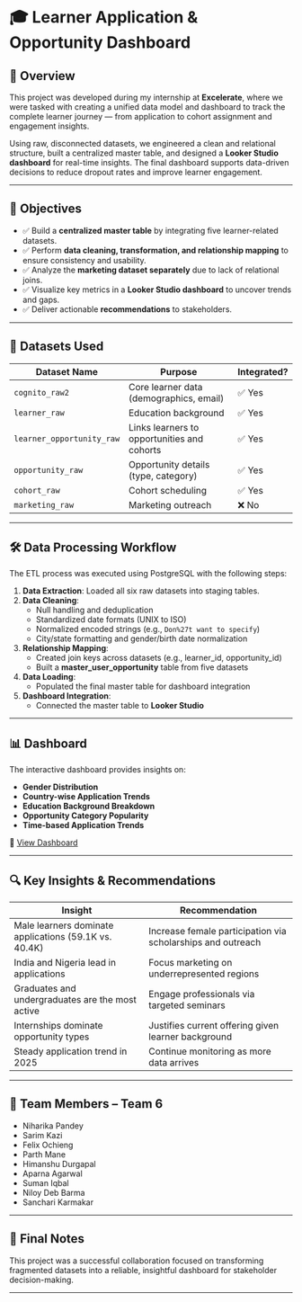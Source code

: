 # 🎓 Learner Application & Opportunity Dashboard  
## 📌 Overview
This project was developed during my internship at **Excelerate**, where we were tasked with creating a unified data model and dashboard to track the complete learner journey — from application to cohort assignment and engagement insights.

Using raw, disconnected datasets, we engineered a clean and relational structure, built a centralized master table, and designed a **Looker Studio dashboard** for real-time insights. The final dashboard supports data-driven decisions to reduce dropout rates and improve learner engagement.

---

## 🎯 Objectives

- ✅ Build a **centralized master table** by integrating five learner-related datasets.
- ✅ Perform **data cleaning, transformation, and relationship mapping** to ensure consistency and usability.
- ✅ Analyze the **marketing dataset separately** due to lack of relational joins.
- ✅ Visualize key metrics in a **Looker Studio dashboard** to uncover trends and gaps.
- ✅ Deliver actionable **recommendations** to stakeholders.

---

## 🧩 Datasets Used

| Dataset Name               | Purpose                                   | Integrated? |
|---------------------------|-------------------------------------------|-------------|
| `cognito_raw2`            | Core learner data (demographics, email)   | ✅ Yes       |
| `learner_raw`             | Education background                      | ✅ Yes       |
| `learner_opportunity_raw` | Links learners to opportunities and cohorts | ✅ Yes    |
| `opportunity_raw`         | Opportunity details (type, category)      | ✅ Yes       |
| `cohort_raw`              | Cohort scheduling                         | ✅ Yes       |
| `marketing_raw`           | Marketing outreach                        | ❌ No        |

---

## 🛠️ Data Processing Workflow

The ETL process was executed using PostgreSQL with the following steps:

1. **Data Extraction**: Loaded all six raw datasets into staging tables.
2. **Data Cleaning**:
   - Null handling and deduplication
   - Standardized date formats (UNIX to ISO)
   - Normalized encoded strings (e.g., `Don%27t want to specify`)
   - City/state formatting and gender/birth date normalization
3. **Relationship Mapping**:
   - Created join keys across datasets (e.g., learner_id, opportunity_id)
   - Built a **master_user_opportunity** table from five datasets
4. **Data Loading**:
   - Populated the final master table for dashboard integration
5. **Dashboard Integration**:
   - Connected the master table to **Looker Studio**

---

## 📊 Dashboard

The interactive dashboard provides insights on:

- **Gender Distribution**
- **Country-wise Application Trends**
- **Education Background Breakdown**
- **Opportunity Category Popularity**
- **Time-based Application Trends**

🔗 [View Dashboard](https://lookerstudio.google.com/s/uBz933SB_uE)

---

## 🔍 Key Insights & Recommendations

| Insight | Recommendation |
|--------|----------------|
| Male learners dominate applications (59.1K vs. 40.4K) | Increase female participation via scholarships and outreach |
| India and Nigeria lead in applications | Focus marketing on underrepresented regions |
| Graduates and undergraduates are the most active | Engage professionals via targeted seminars |
| Internships dominate opportunity types | Justifies current offering given learner background |
| Steady application trend in 2025 | Continue monitoring as more data arrives |

---

## 👥 Team Members – Team 6

- Niharika Pandey  
- Sarim Kazi  
- Felix Ochieng  
- Parth Mane  
- Himanshu Durgapal  
- Aparna Agarwal  
- Suman Iqbal  
- Niloy Deb Barma  
- Sanchari Karmakar  

---

## 🏁 Final Notes

This project was a successful collaboration focused on transforming fragmented datasets into a reliable, insightful dashboard for stakeholder decision-making.

---
